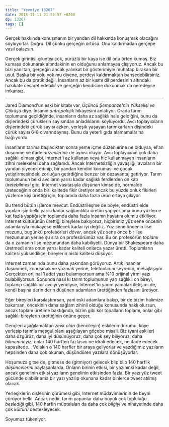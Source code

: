 ```yaml
---
title: "Yevmiye 13267"
date: 2015-11-11 21:55:57 +0200
dp: 13267
tags: []
---
```


Gerçek hakkında konuşmanın bir yandan dil hakkında konuşmak olacağını
söylüyorlar. Doğru. Dil çünkü gerçeğin örtüsü. Onu kaldırmadan gerçepe vasıl
oalazsın.

Gerçek girintisi çıkıntışı çok, pürüzlü bir kaya ise dil onu örten kumaş. Biz
kumaşa dokunarak altındakinin en olduğunu anlamayaa çlışıyoruz. Ancak bu bizi
yanıltan, gerçeğin ancak yalınkat bir gösterimiyle muhatap bırakan bir
usul. Başka bir yolu yok mu diyene, perdeyi kaldırmaktan
bahsedebilirsiniz. Ancak bu da pratik değil. İnsanların az bir kısmı dil
perdesinin altındaki hakikate cesaret edebilir ve gerçeğin kendisine dokunmak da
neredeyse imkansız.

-----

Jared Diamond'un eski bir kitabı var, *Üçüncü Şempanze'nin Yükselişi ve Çöküşü*
diye. İnsanın *antropolojik* hikayesini anlatıyor. Orada tarım toplumuna
geçildiğinde, insanların daha az sağlıklı hale geldiğini, bunu da dişlerindeki
çürüklerin sayısından anladıklarını söylüyordu. Avcı toplayıcıların dişlerindeki
çürük sayısı azken, yerleşik yaşayan tarımkarların dişindeki çürük sayısı 6-8
civarındaymış. Bunu da yeterli gıda alamamalarına bağlıyordu.

İnsanların tarıma başladıktan sonra yeme içme düzenlerine ne olduysa, el'an
düşünme ve ifade *düzenlerine* de aynısı oluyor. Avcı toplayıcının çok daha
sağlıklı olması gibi, Internet'i az kullanan veya hiç kullanmayan insanların
zihni melekeleri daha sağlamdı. Ancak Internetsizliğin yavaşlığı, avcıların bir
yandan yiyecek edinip, bir yandan kendini koruması ve çocuk yetiştirmesindeki
zorluğun getirdiğine benzer bir dezavantaj getiriyor. Tarım toplumunun belki
avcıların yarısı kadar sağlıklı ferdlerden on katı *üretebilmesi* gibi, Internet
vasıtasıyla *düşünen* kimse de, normalde üreteceğinin onda biri kalitede fikir
üretiyor ancak bu yüzde onluk fikirleri yüzlerce kişi ürettiği için, toplamda
daha fazla *ürün* ortaya çıkıyor.

Bu trend bütün işlerde mevcut. Endüstrileşme de böyle, endüstri elde yapılan
işin belki yarısı kadar sağlamlıkta üretim yapıyor ama bunu yüzlerce kat fazla
yaptığı için toplamda daha fazla insanın hayatını olumlu etkiliyor. Internet
kültürünün ürettiği bireylere bakıyoruz, hiçbirimiz yüz sene öncenin adamlarıyla
mukayese edilecek kadar iyi değiliz. Yüz sene öncenin lise mezunu, bugünkü
profesörleri *döver*, ancak yüz sene önce bir lise mezununun yerine şu sıra on
profesörümüz var. Bu on profesörün *toplamı* da o zamanın lise mezunundan daha
kabiliyetli. Dünya bir Shakespeare daha üretmedi ama onun yarısı kadar kaliteli
onlarca yazar üretti. Toplumların kalitesi yükseldikçe, bireylerin nisbi
kalitesi düşüyor.

Internet zamanında bunu daha yakından görüyoruz. Artık insanlar düşünmek,
konuşmak ve yazmak yerine, telefonlarını seyredip, mesajlaşıyor. Gerçekten
orijinal **1** adet yazı bulamıyorsun ama %10 orijinal yirmi yazı
bulabiliyorsun. Sonunda nasıl ki tarım toplumunun yarı sağlıklı on bireyi,
toplanıp sağlıklı bir avcıyı yendiyse, Internet'in yarım yamalak iletişimi de,
kendi başına derin derin düşünen adamların ürettiğinden fazlasını üretiyor.

Eğer bireyleri karşılaştırırsan, yani eski adamlara bakıp, bir de bizim halimize
bakarsan, öncekinin daha sağlam zihinli olduğu konusunda haklı olursun, ancak
toplam üretime baktığında, bizim gibi kör topalların toplamı, onlar gibi
sağlıklı bireylerin ürettiğinin önüne geçer.

Gençleri aşağılamaktan *zevk alan* (bencileyin) eskilerin durumu, köye yerleşip
tarımla meşgul olanı aşağılayan göçebe misali. Biz (yani eskiler) daha özgürüz,
daha iyi düşünüyoruz, daha çok şey biliyoruz, daha *bilmemneyiz*, onlar 140
harften fazlasını ne idrak edecek, ne ifade edecek kapasitede... Velakin o 140
harfler bir araya geliyorlar ve yazdığımız yazıların hepsinden daha çok okunan,
düşündüren yazılara dönüşüyorlar.

Hoşumuza gitse de, gitmese de (gitmiyor) gelecek blip blip 140 harflik
*düşüncelerini* paylaşanlarda. Onların birinin etkisi, bir yazınınki kadar
değil, ancak genelinin etkisi yazıların genelinin etkisinden fazla. Bir yazı yüz
tweet gücünde olabilir ama bir yazı yazılıp okunana kadar binlerce tweet atılmış
olacak.

Yerleşiklerin dişlerinin çürümesi gibi, Internet müdavimlerinin de beyni çürüyor
belki. Ancak nedir, tarım yapanlar daha büyük çok topluluğu *beslediği* gibi,
140 harfin müptelaları da daha çok *bilgiyi* ve nihayetinde daha çok *kültürü*
destekleyecek.

Soyumuz tükeniyor. 





